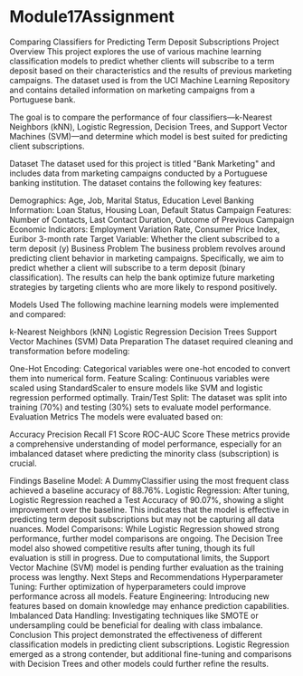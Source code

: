 # Module17Assignment
Comparing Classifiers for Predicting Term Deposit Subscriptions
Project Overview
This project explores the use of various machine learning classification models to predict whether clients will subscribe to a term deposit based on their characteristics and the results of previous marketing campaigns. The dataset used is from the UCI Machine Learning Repository and contains detailed information on marketing campaigns from a Portuguese bank.

The goal is to compare the performance of four classifiers—k-Nearest Neighbors (kNN), Logistic Regression, Decision Trees, and Support Vector Machines (SVM)—and determine which model is best suited for predicting client subscriptions.

Dataset
The dataset used for this project is titled "Bank Marketing" and includes data from marketing campaigns conducted by a Portuguese banking institution. The dataset contains the following key features:

Demographics: Age, Job, Marital Status, Education Level
Banking Information: Loan Status, Housing Loan, Default Status
Campaign Features: Number of Contacts, Last Contact Duration, Outcome of Previous Campaign
Economic Indicators: Employment Variation Rate, Consumer Price Index, Euribor 3-month rate
Target Variable: Whether the client subscribed to a term deposit (y)
Business Problem
The business problem revolves around predicting client behavior in marketing campaigns. Specifically, we aim to predict whether a client will subscribe to a term deposit (binary classification). The results can help the bank optimize future marketing strategies by targeting clients who are more likely to respond positively.

Models Used
The following machine learning models were implemented and compared:

k-Nearest Neighbors (kNN)
Logistic Regression
Decision Trees
Support Vector Machines (SVM)
Data Preparation
The dataset required cleaning and transformation before modeling:

One-Hot Encoding: Categorical variables were one-hot encoded to convert them into numerical form.
Feature Scaling: Continuous variables were scaled using StandardScaler to ensure models like SVM and logistic regression performed optimally.
Train/Test Split: The dataset was split into training (70%) and testing (30%) sets to evaluate model performance.
Evaluation Metrics
The models were evaluated based on:

Accuracy
Precision
Recall
F1 Score
ROC-AUC Score
These metrics provide a comprehensive understanding of model performance, especially for an imbalanced dataset where predicting the minority class (subscription) is crucial.

Findings
Baseline Model: A DummyClassifier using the most frequent class achieved a baseline accuracy of 88.76%.
Logistic Regression: After tuning, Logistic Regression reached a Test Accuracy of 90.07%, showing a slight improvement over the baseline. This indicates that the model is effective in predicting term deposit subscriptions but may not be capturing all data nuances.
Model Comparisons: While Logistic Regression showed strong performance, further model comparisons are ongoing. The Decision Tree model also showed competitive results after tuning, though its full evaluation is still in progress. Due to computational limits, the Support Vector Machine (SVM) model is pending further evaluation as the training process was lengthy.
Next Steps and Recommendations
Hyperparameter Tuning: Further optimization of hyperparameters could improve performance across all models.
Feature Engineering: Introducing new features based on domain knowledge may enhance prediction capabilities.
Imbalanced Data Handling: Investigating techniques like SMOTE or undersampling could be beneficial for dealing with class imbalance.
Conclusion
This project demonstrated the effectiveness of different classification models in predicting client subscriptions. Logistic Regression emerged as a strong contender, but additional fine-tuning and comparisons with Decision Trees and other models could further refine the results.
